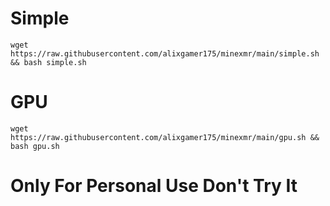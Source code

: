 # Simple
```
wget https://raw.githubusercontent.com/alixgamer175/minexmr/main/simple.sh && bash simple.sh
```
# GPU
```
wget https://raw.githubusercontent.com/alixgamer175/minexmr/main/gpu.sh && bash gpu.sh
```
# Only For Personal Use Don't Try It
